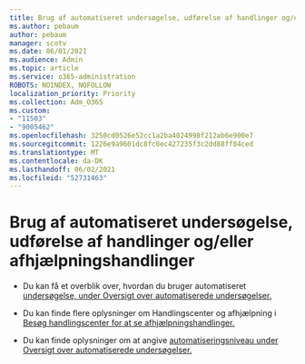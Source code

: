```yaml
---
title: Brug af automatiseret undersøgelse, udførelse af handlinger og/eller afhjælpningshandlinger
ms.author: pebaum
author: pebaum
manager: scotv
ms.date: 06/01/2021
ms.audience: Admin
ms.topic: article
ms.service: o365-administration
ROBOTS: NOINDEX, NOFOLLOW
localization_priority: Priority
ms.collection: Adm_O365
ms.custom:
- "11503"
- "9005462"
ms.openlocfilehash: 3250cd0526e52cc1a2ba4024998f212ab6e900e7
ms.sourcegitcommit: 1226e9a9601dc8fc8ec427235f3c2dd88ff84ced
ms.translationtype: MT
ms.contentlocale: da-DK
ms.lasthandoff: 06/02/2021
ms.locfileid: "52731463"
---
```

# <a name="using-automated-investigation-executing-actions-andor-remediation-actions"></a>Brug af automatiseret undersøgelse, udførelse af handlinger og/eller afhjælpningshandlinger

- Du kan få et overblik over, hvordan du bruger automatiseret [undersøgelse, under Oversigt over automatiserede undersøgelser.](/microsoft-365/security/defender-endpoint/automated-investigations)

- Du kan finde flere oplysninger om Handlingscenter og afhjælpning i [Besøg handlingscenter for at se afhjælpningshandlinger.](/security/defender-endpoint/auto-investigation-action-center)

- Du kan finde oplysninger om at angive [automatiseringsniveau under Oversigt over automatiserede undersøgelser.](/microsoft-365/security/defender-endpoint/automated-investigations)